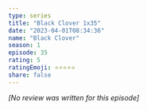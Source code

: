 ```yaml
---
type: series
title: "Black Clover 1x35"
date: "2023-04-01T08:34:36"
name: "Black Clover"
season: 1
episode: 35
rating: 5
ratingEmoji: ⭐️⭐️⭐️⭐️⭐️
share: false
---
```


*[No review was written for this episode]*
